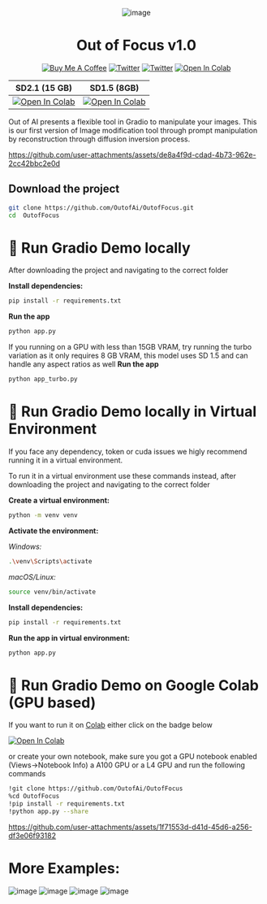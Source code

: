 
<div align="center">

![image](https://github.com/user-attachments/assets/55a38e74-ab93-4d80-91c8-0fa6130af45a)

<h1>Out of Focus v1.0</h1>

<a href="https://www.buymeacoffee.com/outofai" target="_blank"><img src="https://img.shields.io/badge/-buy_me_a%C2%A0coffee-red?logo=buy-me-a-coffee" alt="Buy Me A Coffee"></a>
[![Twitter](https://img.shields.io/twitter/url/https/twitter.com/cloudposse.svg?style=social&label=Ashleigh%20Watson)](https://twitter.com/OutofAi) 
[![Twitter](https://img.shields.io/twitter/url/https/twitter.com/cloudposse.svg?style=social&label=Alex%20Nasa)](https://twitter.com/banterless_ai)
[![Open In Colab](https://colab.research.google.com/assets/colab-badge.svg)](https://colab.research.google.com/github/OutofAi/OutofFocus/blob/main/app_turbo_colab.ipynb)


</div>

| **SD2.1 (15 GB)** | **SD1.5 (8GB)** |
|----------------------|----------------------|
| [![Open In Colab](https://colab.research.google.com/assets/colab-badge.svg)](https://colab.research.google.com/github/OutofAi/OutofFocus/blob/main/app_colab.ipynb) | [![Open In Colab](https://colab.research.google.com/assets/colab-badge.svg)](https://colab.research.google.com/github/OutofAi/OutofFocus/blob/main/app_turbo_colab.ipynb) |


Out of AI presents a flexible tool in Gradio to manipulate your images. This is our first version of Image modification tool through prompt manipulation by reconstruction through diffusion inversion process.


https://github.com/user-attachments/assets/de8a4f9d-cdad-4b73-962e-2cc42bbc2e0d



## Download the project

```bash
git clone https://github.com/OutofAi/OutofFocus.git
cd  OutofFocus
```

# 🚀 Run Gradio Demo locally
After downloading the project and navigating to the correct folder

**Install dependencies:**
```bash
pip install -r requirements.txt
```
**Run the app**
```bash
python app.py
```
If you running on a GPU with less than 15GB VRAM, try running the turbo variation as it only requires 8 GB VRAM, this model
uses SD 1.5 and can handle any aspect ratios as well
**Run the app**
```bash
python app_turbo.py
```

# 🚀 Run Gradio Demo locally in Virtual Environment
If you face any dependency, token or cuda issues we higly recommend running it in a virtual environment.

To run it in a virtual environment use these commands instead, after downloading the project and navigating to the correct folder

**Create a virtual environment:**
```bash
python -m venv venv
```

**Activate the environment:**

*Windows:*
```bash
.\venv\Scripts\activate
```
*macOS/Linux:*
```bash
source venv/bin/activate
```
**Install dependencies:**
```bash
pip install -r requirements.txt
```
**Run the app in virtual environment:**
```bash
python app.py
```

# 🚀 Run Gradio Demo on Google Colab (GPU based)



If you want to run it on [Colab](https://colab.research.google.com/) either click on the badge below 


 [![Open In Colab](https://colab.research.google.com/assets/colab-badge.svg)](https://colab.research.google.com/github/OutofAi/OutofFocus/blob/main/app_colab.ipynb)

 or create your own notebook, make sure you got a GPU notebook enabled (Views->Notebook Info) a A100 GPU or a L4 GPU and run the following commands


```bash
!git clone https://github.com/OutofAi/OutofFocus
%cd OutofFocus
!pip install -r requirements.txt
!python app.py --share
```


https://github.com/user-attachments/assets/1f71553d-d41d-45d6-a256-df3e06f93182


# More Examples:
![image](https://github.com/user-attachments/assets/d9f7aac4-abd6-448f-9c1a-c046958086a9)
![image](https://github.com/user-attachments/assets/a19e1a43-de42-4244-ba39-5fcdbff509d4)
![image](https://github.com/user-attachments/assets/6b80e011-3959-4b3e-a686-365bdb32ae94)
![image](https://github.com/user-attachments/assets/62a324b5-a792-438a-97c5-0e40953a84ed)



